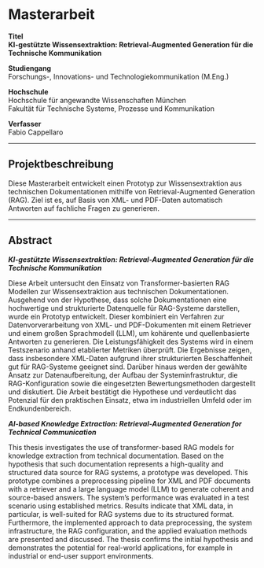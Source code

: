 # Masterarbeit

**Titel**  
**KI-gestützte Wissensextraktion: Retrieval-Augmented Generation für die Technische Kommunikation**

**Studiengang**  
Forschungs-, Innovations- und Technologiekommunikation (M.Eng.)

**Hochschule**  
Hochschule für angewandte Wissenschaften München  
Fakultät für Technische Systeme, Prozesse und Kommunikation

**Verfasser**  
Fabio Cappellaro

---
## Projektbeschreibung
Diese Masterarbeit entwickelt einen Prototyp zur Wissensextraktion aus technischen Dokumentationen mithilfe von Retrieval-Augmented Generation (RAG). Ziel ist es, auf Basis von XML- und PDF-Daten automatisch Antworten auf fachliche Fragen zu generieren.

---

## Abstract

***KI-gestützte Wissensextraktion: Retrieval-Augmented Generation für die Technische Kommunikation***

Diese Arbeit untersucht den Einsatz von Transformer-basierten RAG Modellen zur Wissensextraktion aus technischen Dokumentationen. Ausgehend von der Hypothese, dass solche Dokumentationen eine hochwertige und strukturierte Datenquelle für RAG-Systeme darstellen, wurde ein Prototyp entwickelt. Dieser kombiniert ein Verfahren zur Datenvorverarbeitung von XML- und PDF-Dokumenten mit einem Retriever und einem großen Sprachmodell (LLM), um kohärente und quellenbasierte Antworten zu generieren.
Die Leistungsfähigkeit des Systems wird in einem Testszenario anhand etablierter Metriken überprüft. Die Ergebnisse zeigen, dass insbesondere XML-Daten aufgrund ihrer strukturierten Beschaffenheit gut für RAG-Systeme geeignet sind. Darüber hinaus werden der gewählte Ansatz zur Datenaufbereitung, der Aufbau der Systeminfrastruktur, die RAG-Konfiguration sowie die eingesetzten Bewertungsmethoden dargestellt und diskutiert. Die Arbeit bestätigt die Hypothese und verdeutlicht das Potenzial für den praktischen Einsatz, etwa im industriellen Umfeld oder im Endkundenbereich.


***AI-based Knowledge Extraction: Retrieval-Augmented Generation for Technical Communication***

This thesis investigates the use of transformer-based RAG models for knowledge extraction from technical documentation. Based on the hypothesis that such documentation represents a high-quality and structured data source for RAG systems, a prototype was developed. This prototype combines a preprocessing pipeline for XML and PDF documents with a retriever and a large language model (LLM) to generate coherent and source-based answers.
The system’s performance was evaluated in a test scenario using established metrics. Results indicate that XML data, in particular, is well-suited for RAG systems due to its structured format.
Furthermore, the implemented approach to data preprocessing, the system infrastructure, the RAG configuration, and the applied evaluation methods are presented and discussed. The thesis confirms the initial hypothesis and demonstrates the potential for real-world applications, for example in industrial or end-user support environments.
